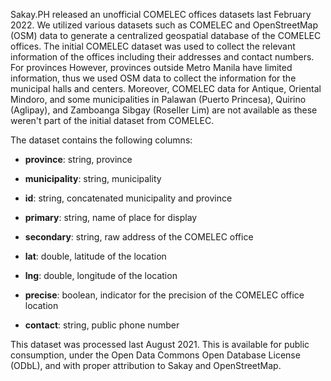 Sakay.PH released an unofficial COMELEC offices datasets last February 2022. We utilized various datasets such as COMELEC and OpenStreetMap (OSM) data to generate a centralized geospatial database of the COMELEC offices. The initial COMELEC dataset was used to collect the relevant information of the offices including their addresses and contact numbers. For provinces  However, provinces outside Metro Manila have limited information, thus we used OSM data to collect the information for the municipal halls and centers. Moreover, COMELEC data for Antique, Oriental Mindoro, and some municipalities in Palawan (Puerto Princesa), Quirino (Aglipay), and Zamboanga Sibgay (Roseller Lim) are not available as these weren't part of the initial dataset from COMELEC.

The dataset contains the following columns:

- **province**: string, province

- **municipality**: string, municipality

- **id**: string, concatenated municipality and province

- **primary**: string, name of place for display

- **secondary**: string, raw address of the COMELEC office

- **lat**: double, latitude of the location

- **lng**: double, longitude of the location 

- **precise**: boolean, indicator for the precision of the COMELEC office location

- **contact**: string, public phone number

This dataset was processed last August 2021. This is available for public consumption, under the Open Data Commons Open Database License (ODbL), and with proper attribution to Sakay and OpenStreetMap.